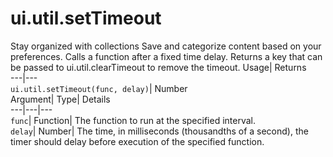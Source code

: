  
#  ui.util.setTimeout 
Stay organized with collections  Save and categorize content based on your preferences. 
Calls a function after a fixed time delay. 
Returns a key that can be passed to ui.util.clearTimeout to remove the timeout.
Usage| Returns  
---|---  
`ui.util.setTimeout(func, delay)`| Number  
Argument| Type| Details  
---|---|---  
`func`| Function| The function to run at the specified interval.  
`delay`| Number| The time, in milliseconds (thousandths of a second), the timer should delay before execution of the specified function.  
